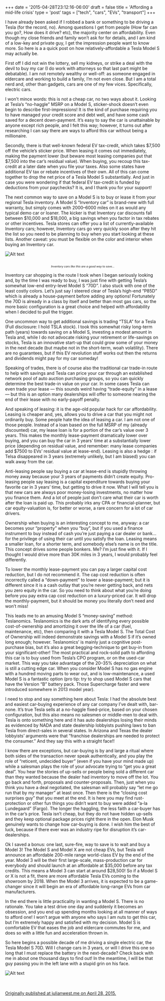 +++
date = '2015-04-28T23:12:16-06:00'
draft = false
title = 'Affording a mid-life crisis'
type = 'post'
tags = ["tech", "cars", "EVs", "transport"]
+++

I have already been asked if I robbed a bank or something to be driving a Tesla (for the record, no). Among questions I get from people (How far can you go?, How does it drive? etc), the majority center on affordability. Even though my close friends and family won’t ask for for details, and I am kind of a low-key and private guy, I get the impression people want to know more. So here is a a quick post on how relatively-affordable a Tesla Model S may actually be.<br />

First off I did not win the lottery, sell my kidneys, or strike a deal with the devil to buy my car (I do work with attorneys so that last part might be debatable). I am not remotely wealthy or well-off: as someone engaged in eldercare and working to build a family, I’m not even close. But I am a total nerd and, other than gadgets, cars are one of my few vices. Specifically, electric cars.<br />

I won’t mince words: this is not a cheap car, no two ways about it. Looking at Tesla’s “no-haggle” MSRP on a Model S, sticker-shock doesn’t even begin to describe first-impressions! It is the kind of purchase requiring you to have managed your credit score and debt well, and have some cash saved for a decent down-payment. It’s easy to say the car is unattainable by anyone except rich people, and I felt this way; however, it turns out after researching I can say there are ways to afford this car without being a millionaire.<br />

Secondly, there is that well-known federal EV tax-credit, which takes $7,500 off the vehicle’s sticker price. When leasing it comes out immediately, making the payment lower (but beware most leasing companies put that $7,500 into the car’s residual value). When buying, you recoup this tax-credit at a later date when you file your taxes. Also some states have additional EV tax or rebate incentives of their own. All of this can come together to drop the net price of a Tesla Model S substantially. And just in case you were wondering if that federal EV tax-credit is funded by deductions from your paychecks? It is, and I thank you for your support!<br />

The next common way to save on a Model S is to buy or lease it from your regional Tesla inventory. A Model S “Inventory car” is brand-new with full warranty, but simply comes with 2000–6000 miles on it as would any typical demo car or loaner. The kicker is that Inventory car discounts fall between $10,000 and $18,000, a big savings when you factor in tax rebates or other incentives. Tesla stores can offer you a list of currently-available Inventory cars; however, Inventory cars go very quickly soon after they hit the list so you need to be planning to buy when you start looking at these lists. Another caveat: you must be flexible on the color and interior when buying an Inventory car.<br />

<div>
  <img src="https://julianwest.me/Blog/posts/Affording-a-mid-life-crisis/tesla-inventory.jpeg" alt="Alt text">
</div><br />
<div style="font-size: 9px;">
<p style="text-align: center;"><i>Inventory cars like this are a good way to save…</i></p>
</div>

Inventory car shopping is the route I took when I began seriously looking and, by the time I was ready to buy, I was just fine with getting Tesla’s somewhat low-end entry-level Model S “70D”. I also stuck with one of the least costly colors. Let’s just say I steered clear of Tesla’s high-end “P85D” which is already a house-payment before adding any options! Fortunately the 70D is already in a class by itself and better than most gas cars, so the more basic configuration is a great choice and helped with affordability when I decided to pull the trigger.<br />

One uncommon way to get additional savings is trading “TSLA” for a Tesla (Full disclosure: I hold TSLA stock). I took this somewhat risky long-term path (years) towards saving on a Model S, investing a modest amount in Tesla and, while I do not advocate risking your retirement or life-savings on stocks, Tesla is an innovative start-up that could grow some of your money in the next decade (but maybe not in the short-term, woah volatility). There are no guarantees, but if this EV revolution stuff works out then the returns and dividends might pay for my car someday!<br />

Speaking of trades, there is of course also the traditional car trade-in route to help with savings and Tesla can price your car through an established network pool of auto auction purchasing groups, so you can quickly determine the best trade-in value on your car. In some cases Tesla can even trade your lease — this sounds weird having “trade-equity” in a lease — but this is an option many dealerships will offer to someone nearing the end of their lease with no early-payoff penalty.<br />

And speaking of leasing: it is the age-old popular hack for car affordability. Leasing is cheaper and, yes, allows you to drive a car that you might not ordinarily buy. Some people hate the idea of leasing a car. I am not one of those people. Instead of a loan based on the full MSRP of my (already discounted) car, my lease loan is for a portion of the car’s value over 3 years. This makes the monthly lease-payment dramatically lower over buying, and you can buy the car in 3 years’ time at a substantially lower price (depending on residual value, and remember: many lease companies add $7500 to EVs’ residual value at lease-end). Leasing is also a hedge : if Telsa disappeared in 3 years (extremely unlikely, but I am biased) you can walk away from the car.<br />

Anti-leasing people say buying a car at lease-end is stupidly throwing money away because your 3 years of payments didn’t create equity. Pro-leasing people say leasing is a capital expenditure towards buying your favorite car in 3 years’ time, but getting to drive it now. What I will tell you is that new cars are always poor money-losing investments, no matter how you finance them. And a lot of people just don’t care what their car is worth after the loan is paid up. This probably irks any CPA or financial-planner, but car equity-valuation is, for better or worse, a rare concern for a lot of car drivers.<br />

Ownership when buying is an interesting concept to me, anyway: a car becomes your “property” when you “buy”, but if you used a finance instrument to buy instead of cash you’re just paying a car dealer or bank…for the privilege of using their car until you satisfy the loan. Leasing means a smaller loan, for a shorter term, and somebody else’s name is on the title. This concept drives some people bonkers. Me? I’m just fine with it. If I thought I would drive more than 30K miles in 3 years, I would probably feel differently.<br />

To lower the monthly lease-payment you can pay a larger capital cost reduction, but I do not recommend it. The cap cost reduction is often incorrectly called a “down-payment” to lower a lease-payment; but it is different since it is a cash outlay that you’re never getting back, and nets you zero equity in the car. So you need to think about what you’re doing before you pay extra cap cost reduction on a luxury-priced car. It will drop the monthly-payment, but it should be money you literally don’t need and won’t miss!<br />

This leads me to an amusing Model S “money-saving” method: Teslanomics. Teslanomics is the dark arts of identifying every possible cost-of-ownership and amortizing it over the life of a car (fuel, maintenance, etc), then comparing it with a Tesla Model S. The Total Cost of Ownership will indeed demonstrate savings with a Model S if it’s owned long enough; however. Teslanomics’ is mainly just a cognitive post-purchase bias, but it’s also a great begging-technique to get buy-in from your significant-other!
The most practical and rock-solid path to affording this car is to buy used from Tesla’s CPO program, or on the used-car market. This way you take advantage of the 20–35% depreciation on what is still a cutting edge car. When you consider Model S has no gas engine with a hundred moving parts to wear out, and is low-maintenance, a used Model S is a fantastic option (pro tip: try to shop used Model S cars that have the Version “B” battery pack. Those Supercharge faster and were introduced somewhere in 2013 model year).<br />

I need to stop and say something here about Tesla: I had the absolute best and easiest car-buying experience of any car company I’ve dealt with, bar-none. It’s true Tesla sells at a no-haggle fixed-price, based on your chosen configuration, but this also means no salesmen or middle-men to deal with. Tesla is onto something here and it has auto dealerships losing their minds as evidenced by NADA and state dealership lobbyists pushing laws to ban Tesla from direct-sales in several states. In Arizona and Texas the dealer lobbyists’ arguments were that ”franchise dealerships are needed to protect the consumer.” And they say this with a straight face!!<br />

I know there are exceptions, but car-buying is by and large a ritual where both sides of the transaction never speak authentically, and you play the role of “reticent, undecided buyer” (even if you have your mind made up) while a salesman plays the role of your advocate trying to “get you a great deal”. You hear the stories of up-sells or people being sold a different car than they wanted because the dealer had inventory to move off the lot. You go back and forth, proposals and counter-proposals. Then, just when you think you have a deal negotiated, the salesman will probably say “let me go run that by my manager” at least once. Then there is the “closing cost surprises guy” that you meet at the end. It is here you may find rust-protection or other fun things you didn’t want to buy were added “a-la Lundegaard” (Fargo). The longer the haggling, the less faith a car-buyer has in the car’s price. Tesla isn’t cheap, but they do not have hidden up-sells and they keep optional package prices right there in the open. Elon Musk genuinely wants to change how car-buying is done. I wish him the best of luck, because if there ever was an industry ripe for disruption it’s car-dealerships.<br />

Ok I saved a bonus: one last, sure-fire, way to save is to wait and buy a Model 3! The Model S and Model X are not cheap EVs, but Tesla will announce an affordable 200-mile range world-class EV by the end of the year. Model 3 will be their first large-scale, mass-production car for everybody and should launch at an affordable at $35,000 before any tax credits. This means a Model 3 can start at around $28,500! So if a Model S or X is not a fit, there are more affordable Tesla EVs coming to the showroom by 2018. When the Model 3 arrives, it is expected to be a game-changer since it will begin an era of affordable long-range EVs from car manufacturers.<br />

In the end there is little practicality in wanting a Model S. There is no rationale. You take a test drive one day and suddenly it becomes an obsession, and you end up spending months looking at all manner of ways to afford one! I won’t argue with anyone who says I am nuts to get this car, but I’m extremely happy and satisfied with my decision. Model S is comfortable EV that eases the job and eldercare commutes for me, and does so with a little fun and acceleration thrown in.<br />

So here begins a possible decade of me driving a single electric car, the Tesla Model S 70D. Will I change cars in 3 years, or will I drive this one so long that I must replace the battery in the next-decade? Check back with me in about one thousand days to find out! In the meantime, I will be that guy passing you in the left lane with a stupid grin on his face.<br />

<div>
  <img src="https://julianwest.me/Blog/posts/Affording-a-mid-life-crisis/tesla-model-s-70d.jpeg" alt="Alt text">
</div><br /><br />

<u>Originally published at julianwest.me on April 28, 2015.</i>